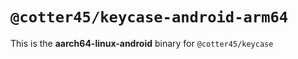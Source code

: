 # `@cotter45/keycase-android-arm64`

This is the **aarch64-linux-android** binary for `@cotter45/keycase`
